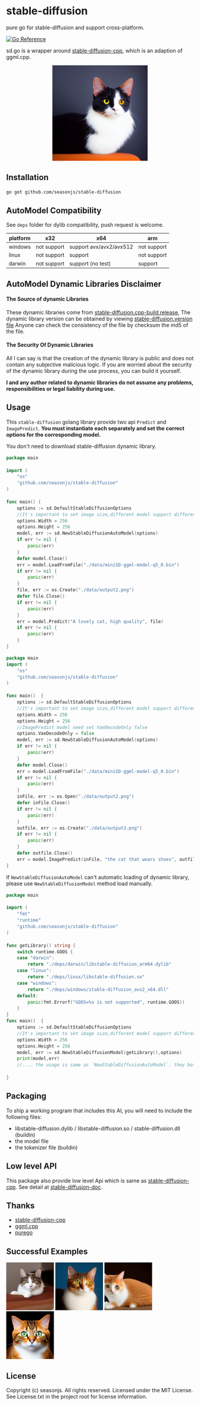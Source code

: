 # stable-diffusion

pure go for stable-diffusion and support cross-platform.

[![Go Reference](https://pkg.go.dev/badge/github.com/seasonjs/stable-diffusion.svg)](https://pkg.go.dev/github.com/seasonjs/stable-diffusion)

sd.go is a wrapper around [stable-diffusion-cpp](https://github.com/leejet/stable-diffusion.cpp), which is an adaption
of ggml.cpp.

<p align="center">
  <img src="./assets/img.png" width="256x">
</p>

## Installation

```bash
go get github.com/seasonjs/stable-diffusion
```

## AutoModel Compatibility

See `deps` folder for dylib compatibility, push request is welcome.

| platform | x32         | x64                     | arm         |
|----------|-------------|-------------------------|-------------|
| windows  | not support | support avx/avx2/avx512 | not support |
| linux    | not support | support                 | not support |
| darwin   | not support | support  (no test)      | support     |

## AutoModel Dynamic Libraries Disclaimer

#### The Source of dynamic Libraries
These dynamic libraries come from [stable-diffusion.cpp-build release](https://github.com/seasonjs/stable-diffusion.cpp-build/releases), The dynamic library version can be obtained by viewing [stable-diffusion.version file](./deps/stable-diffusion.version)
Anyone can check the consistency of the file by checksum the md5 of the file.

#### The Security Of Dynamic Libraries
All I can say is that the creation of the dynamic library is public and does not contain any subjective malicious logic.
If you are worried about the security of the dynamic library during the use process, you can build it yourself.

**I and any author related to dynamic libraries do not assume any problems, responsibilities or legal liability during use.**

## Usage

This `stable-diffusion` golang library provide two api `Predict` and `ImagePredict`.
**You must instantiate each separately and set the correct options for the corresponding model.**

You don't need to download stable-diffusion dynamic library.

```go
package main

import (
	"os"
	"github.com/seasonjs/stable-diffusion"
)

func main() {
	options := sd.DefaultStableDiffusionOptions
	//It's important to set image size,different model support different size
	options.Width = 256
	options.Height = 256
	model, err := sd.NewStableDiffusionAutoModel(options)
	if err != nil {
		panic(err)
	}
	defer model.Close()
	err = model.LoadFromFile("./data/miniSD-ggml-model-q5_0.bin")
	if err != nil {
		panic(err)
	}
	file, err := os.Create("./data/output2.png")
	defer file.Close()
	if err != nil {
		panic(err)
	}
	err = model.Predict("A lovely cat, high quality", file)
	if err != nil {
		panic(err)
	}
}

```
```go
package main
import (
	"os"
	"github.com/seasonjs/stable-diffusion"
)

func main()  {
	options := sd.DefaultStableDiffusionOptions
	//It's important to set image size,different model support different size
	options.Width = 256
	options.Height = 256
	//ImagePredict model need set VaeDecodeOnly false
	options.VaeDecodeOnly = false
	model, err := sd.NewStableDiffusionAutoModel(options)
	if err != nil {
		panic(err)
	}
	defer model.Close()
	err = model.LoadFromFile("./data/miniSD-ggml-model-q5_0.bin")
	if err != nil {
		panic(err)
	}
	inFile, err := os.Open("./data/output2.png")
	defer inFile.Close()
	if err != nil {
		panic(err)
	}
	outfile, err := os.Create("./data/output3.png")
	if err != nil {
		panic(err)
	}
	defer outfile.Close()
	err = model.ImagePredict(inFile, "the cat that wears shoes", outfile)
}
```
If `NewStableDiffusionAutoModel` can't automatic loading of dynamic library, please use `NewStableDiffusionModel` method load manually.

```go
package main

import (
	"fmt"
	"runtime"
	"github.com/seasonjs/stable-diffusion"
)

func getLibrary() string {
	switch runtime.GOOS {
	case "darwin":
		return "./deps/darwin/libstable-diffusion_arm64.dylib"
	case "linux":
		return "./deps/linux/libstable-diffusion.so"
	case "windows":
		return "./deps/windows/stable-diffusion_avx2_x64.dll"
	default:
		panic(fmt.Errorf("GOOS=%s is not supported", runtime.GOOS))
	}
}
func main()  {
	options := sd.DefaultStableDiffusionOptions
	//It's important to set image size,different model support different size
	options.Width = 256
	options.Height = 256
	model, err := sd.NewStableDiffusionModel(getLibrary(),options)
	print(model,err)
	//.... the usage is same as `NewStableDiffusionAutoModel`. they both return `StableDiffusionModel` struct

}

```
## Packaging

To ship a working program that includes this AI, you will need to include the following files:

* libstable-diffusion.dylib / libstable-diffusion.so / stable-diffusion.dll (buildin)
* the model file
* the tokenizer file (buildin)

## Low level API

This package also provide low level Api which is same
as [stable-diffusion-cpp](https://github.com/leejet/stable-diffusion.cpp).
See detail at [stable-diffusion-doc](https://pkg.go.dev/github.com/seasonjs/stable-diffusion).

## Thanks

* [stable-diffusion-cpp](https://github.com/leejet/stable-diffusion.cpp)
* [ggml.cpp](https://github.com/leejet/ggml.cpp)
* [purego](https://github.com/ebitengine/purego)

## Successful Examples

<span>
  <img src="./assets/love_cat2.png" width="128x">
</span>
<span>
  <img src="./assets/love_cat3.png" width="128x">
</span>
<span>
  <img src="./assets/love_cat4.png" width="128x">
</span>
<span>
  <img src="./assets/love_cat6.png" width="128x">
</span>

## License

Copyright (c) seasonjs. All rights reserved.
Licensed under the MIT License. See License.txt in the project root for license information.